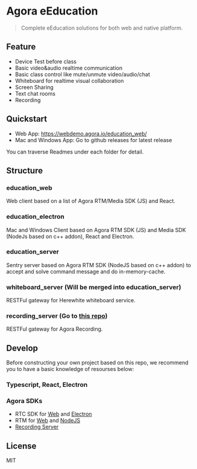 # Agora eEducation

> Complete eEducation solutions for both web and native platform.

## Feature

- Device Test before class
- Basic video&audio realtime communication
- Basic class control like mute/unmute video/audio/chat
- Whiteboard for realtime visual collaboration
- Screen Sharing
- Text chat rooms
- Recording

## Quickstart

- Web App: https://webdemo.agora.io/education_web/  
- Mac and Windows App: Go to github releases for latest release

You can traverse Readmes under each folder for detail.

## Structure

### education_web

Web client based on a list of Agora RTM/Media SDK (JS) and React.

### education_electron

Mac and Windows Client based on Agora RTM SDK (JS) and Media SDK (NodeJs based on c++ addon), React and Electron.

### education_server

Sentry server based on Agora RTM SDK (NodeJS based on c++ addon) to accept and solve command message and do in-memory-cache.

### whiteboard\_server (Will be merged into education_server)

RESTFul gateway for Herewhite whiteboard service.

### recording_server (Go to [this repo](https://github.com/AgoraIO/Basic-Recording/tree/release/2.3.3/Agora-Restful-Recording-Nodejs))

RESTFul gateway for Agora Recording.

## Develop
Before constructing your own project based on this repo, we recommend you to have a basic knowledge of resourses below:

### Typescript, React, Electron
### Agora SDKs
- RTC SDK for [Web](https://docs.agora.io/en/Video/API%20Reference/web/index.html) and [Electron](https://github.com/AgoraIO/Electron-SDK)
- RTM for [Web]() and [NodeJS](https://github.com/AgoraIO-Community/Agora-RTM-Nodejs)
- [Recording Server](https://github.com/AgoraIO/Basic-Recording/tree/release/2.3.3/Agora-Restful-Recording-Nodejs)


## License
MIT